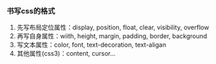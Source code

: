 ### 书写css的格式
1. 先写布局定位属性：display, position, float, clear, visibility, overflow
2. 再写自身属性：wiith, height, margin, padding, border, background
3. 写文本属性：color, font, text-decoration, text-aligan
4. 其他属性(css3)：content, cursor...